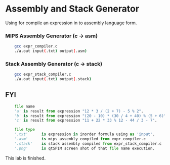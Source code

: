 # Assembly and Stack Generator
   Using for compile an expression in to assembly language form.

### MIPS Assembly Generator (c -> asm)
```bash
    gcc expr_compiler.c
    ./a.out input(.txt) output(.asm)
```
### Stack Assembly Generator (c -> stack)
```bash
    gcc expr_stack_compiler.c
    ./a.out input(.txt) output(.stack)
```

## FYI
```python
    file name
    'a' is result from expression "12 * 3 / (2 + 7) - 5 % 2".
    'b' is result from expression "(20 - 10) * (30 / 4 + 40) % (5 + 6)".
    'c' is result from expression "11 + 22 * 33 % 12 - 44 / 3 - 7".

    file type
    '.txt'      is expression in inorder formula using as 'input'.
    '.asm'      is mips assembly compiled from expr_compiler.c
    '.stack'    is stack assembly compiled from expr_stack_compiler.c
    '.png'      is qtSPIM screen shot of that file name execution.
```

This lab is finished.
